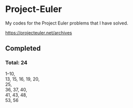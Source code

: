 # Project-Euler

My codes for the Project Euler problems that I have solved.

https://projecteuler.net/archives


## Completed
### Total: 24
1–10,  
13, 15, 16, 19, 20,  
25,  
36, 37, 40,  
41, 43, 48,  
53, 56
